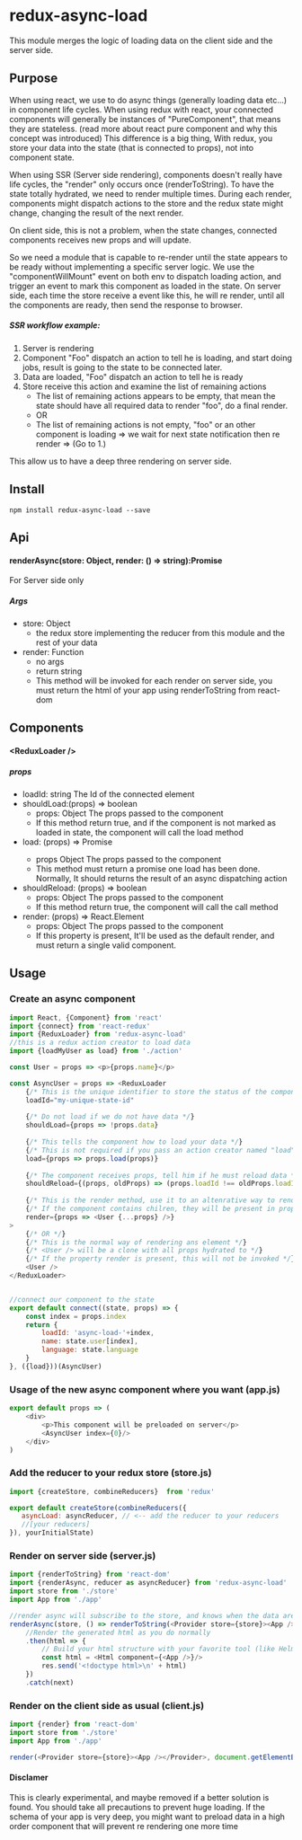 # redux-async-load

This module merges the logic of loading data on the client side and the server side.

Purpose
-

When using react, we use to do async things (generally loading data etc...) in component life cycles.
When using redux with react, your connected components will generally be instances of "PureComponent", that means they are stateless.
(read more about react pure component and why this concept was introduced) 
This difference is a big thing, With redux, you store your data into the state (that is connected to props), not into component state.

When using SSR (Server side rendering), components doesn't really have life cycles, the "render" only occurs once (renderToString).
To have the state totally hydrated, we need to render multiple times.
During each render, components might dispatch actions to the store and the redux state might change, changing the result of the next render.

On client side, this is not a problem, when the state changes, connected components receives new props and will update.

So we need a module that is capable to re-render until the state appears to be ready without implementing a specific server logic.
We use the "componentWillMount" event on both env to dispatch loading action, and trigger an event to mark this component as loaded in the state.
On server side, each time the store receive a event like this, he will re render, until all the components are ready, then send the response to browser.

##### SSR workflow example:

1. Server is rendering
2. Component "Foo" dispatch an action to tell he is loading, and start doing jobs, result is going to the state to be connected later.
3. Data are loaded, "Foo" dispatch an action to tell he is ready
4. Store receive this action and examine the list of remaining actions
    - The list of remaining actions appears to be empty, that mean the state should have all required data to render "foo", do a final render.
    - OR
    - The list of remaining actions is not empty, "foo" or an other component is loading => we wait for next state notification then re render => (Go to 1.)

This allow us to have a deep three rendering on server side.


## Install

```ssh
npm install redux-async-load --save
```

## Api

#### renderAsync(store: Object, render: () => string):Promise<string>
For Server side only

##### Args
- store: Object 
  - the redux store implementing the reducer from this module and the rest of your data
- render: Function 
  - no args
  - return string
  - This method will be invoked for each render on server side, you must return the html of your app using renderToString from react-dom

## Components

#### \<ReduxLoader />
##### props
- loadId: string The Id of the connected element
- shouldLoad:(props) => boolean 
    - props: Object The props passed to the component
    - If this method return true, and if the component is not marked as loaded in state, the component will call the load method
- load: (props) => Promise<any>
    - props Object The props passed to the component
    - This method must return a promise one load has been done. Normally, It should returns the result of an async dispatching action
- shouldReload: (props) => boolean
    - props: Object The props passed to the component
    - If this method return true, the component will call the call method
- render: (props) => React.Element
    - props: Object The props passed to the component
    - If this property is present, It'll be used as the default render, and must return a single valid component. 



## Usage

### Create an async component
```javascript
import React, {Component} from 'react'
import {connect} from 'react-redux'
import {ReduxLoader} from 'redux-async-load'
//this is a redux action creator to load data
import {loadMyUser as load} from './action'

const User = props => <p>{props.name}</p>

const AsyncUser = props => <ReduxLoader 
    {/* This is the unique identifier to store the status of the component in the store */}
    loadId="my-unique-state-id"
    
    {/* Do not load if we do not have data */}
    shouldLoad={props => !props.data}
    
    {/* This tells the component how to load your data */}
    {/* This is not required if you pass an action creator named "load" to connect */}
    load={props => props.load(props)}
    
    {/* The component receives props, tell him if he must reload data */}
    shouldReload={(props, oldProps) => (props.loadId !== oldProps.loadId) && !props.data}
    
    {/* This is the render method, use it to an altenrative way to render children */}
    {/* If the component contains chilren, they will be present in props.children */}
    render={props => <User {...props} />}
>
    {/* OR */}
    {/* This is the normal way of rendering ans element */}
    {/* <User /> will be a clone with all props hydrated to */}
    {/* If the property render is present, this will not be invoked */}
    <User />
</ReduxLoader>


//connect our component to the state
export default connect((state, props) => {
    const index = props.index
    return {
        loadId: 'async-load-'+index,
        name: state.user[index],
        language: state.language
    }
}, ({load}))(AsyncUser)

```

### Usage of the new async component where you want (app.js)
```javascript
export default props => (
    <div>
        <p>This component will be preloaded on server</p>
        <AsyncUser index={0}/>
    </div>
)
```

### Add the reducer to your redux store (store.js)
```javascript
import {createStore, combineReducers}  from 'redux'

export default createStore(combineReducers({
   asyncLoad: asyncReducer, // <-- add the reducer to your reducers 
   //[your reducers]
}), yourInitialState)
```

### Render on server side (server.js)
```javascript
import {renderToString} from 'react-dom'
import {renderAsync, reducer as asyncReducer} from 'redux-async-load'
import store from './store'
import App from './app'

//render async will subscribe to the store, and knows when the data are loaded
renderAsync(store, () => renderToString(<Provider store={store}><App /></Provider>))
    //Render the generated html as you do normally
    .then(html => {
        // Build your html structure with your favorite tool (like Helmet)
        const html = <Html component={<App />}/> 
        res.send('<!doctype html>\n' + html)
    })
    .catch(next)    
```

### Render on the client side as usual (client.js)
```javascript
import {render} from 'react-dom'
import store from './store'
import App from './app'

render(<Provider store={store}><App /></Provider>, document.getElementById('app-root'))
```

#### Disclamer

This is clearly experimental, and maybe removed if a better solution is found.
You should take all precautions to prevent huge loading.
If the schema of your app is very deep, you might want to preload data in a high order component that will prevent re rendering one more time

